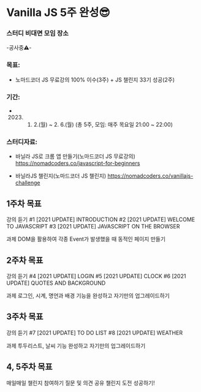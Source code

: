 # Vanilla JS 5주 완성😎

### 스터디 비대면 모임 장소

-공사중⚠-

### 목표:

- 노마드코더 JS 무료강의 100% 이수(3주) + JS 챌린지 33기 성공(2주)

### 기간:

- 2023. 1. 2.(월) ~ 2. 6.(월) (총 5주, 모임: 매주 목요일 21:00 ~ 22:00)

### 스터디자료:

- 바닐라 JS로 크롬 앱 만들기(노마드코더 JS 무료강의)
  https://nomadcoders.co/javascript-for-beginners

- 바닐라JS 챌린지(노마드코더 JS 챌린지)
  https://nomadcoders.co/vanillajs-challenge

## 1주차 목표

강의 듣기
#1 [2021 UPDATE] INTRODUCTION
#2 [2021 UPDATE] WELCOME TO JAVASCRIPT
#3 [2021 UPDATE] JAVASCRIPT ON THE BROWSER

과제
DOM을 활용하여 각종 Event가 발생했을 때 동적인 페이지 만들기

## 2주차 목표

강의 듣기
#4 [2021 UPDATE] LOGIN
#5 [2021 UPDATE] CLOCK
#6 [2021 UPDATE] QUOTES AND BACKGROUND

과제
로그인, 시계, 명언과 배경 기능을 완성하고 자기만의 업그레이드하기

## 3주차 목표

강의 듣기
#7 [2021 UPDATE] TO DO LIST
#8 [2021 UPDATE] WEATHER

과제
투두리스트, 날씨 기능 완성하고 자기만의 업그레이드하기

## 4, 5주차 목표

매일매일 챌린지 참여하기
질문 및 의견 공유
챌린지 도전 성공하기!
